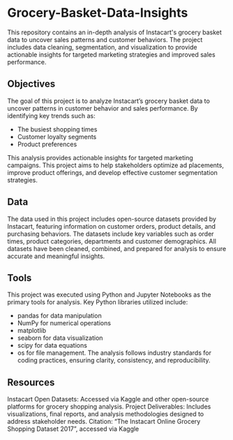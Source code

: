 # Grocery-Basket-Data-Insights
This repository contains an in-depth analysis of Instacart's grocery basket data to uncover sales patterns and customer behaviors. The project includes data cleaning, segmentation, and visualization to provide actionable insights for targeted marketing strategies and improved sales performance.

## Objectives
The goal of this project is to analyze Instacart’s grocery basket data to uncover patterns in customer behavior and sales performance. By identifying key trends such as:
- The busiest shopping times
- Customer loyalty segments
- Product preferences

This analysis provides actionable insights for targeted marketing campaigns. This project aims to help stakeholders optimize ad placements, improve product offerings, and develop effective customer segmentation strategies.

## Data
The data used in this project includes open-source datasets provided by Instacart, featuring information on customer orders, product details, and purchasing behaviors. The datasets include key variables such as order times, product categories, departments and customer demographics. All datasets have been cleaned, combined, and prepared for analysis to ensure accurate and meaningful insights.

## Tools
This project was executed using Python and Jupyter Notebooks as the primary tools for analysis. Key Python libraries utilized include:
- pandas for data manipulation
- NumPy for numerical operations
- matplotlib
- seaborn for data visualization
- scipy for data equations
- os for file management.
The analysis follows industry standards for coding practices, ensuring clarity, consistency, and reproducibility.

## Resources
Instacart Open Datasets: Accessed via Kaggle and other open-source platforms for grocery shopping analysis.
Project Deliverables: Includes visualizations, final reports, and analysis methodologies designed to address stakeholder needs.
Citation: “The Instacart Online Grocery Shopping Dataset 2017”, accessed via Kaggle
